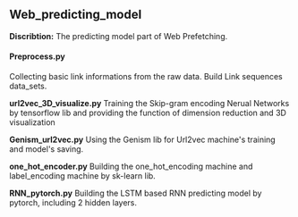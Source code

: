 ## Web_predicting_model
**Discribtion:** The predicting model part of Web Prefetching.


#### Preprocess.py
Collecting basic link informations from the raw data. Build Link sequences data_sets.

**url2vec_3D_visualize.py**
Training the Skip-gram encoding Nerual Networks by tensorflow lib and providing the function of dimension reduction and 3D visualization

**Genism_url2vec.py**
Using the Genism lib for Url2vec machine's training and model's saving.

**one_hot_encoder.py**
Building the one_hot_encoding machine and label_encoding machine by sk-learn lib.

**RNN_pytorch.py**
Building the LSTM based RNN predicting model by pytorch, including 2 hidden layers.
